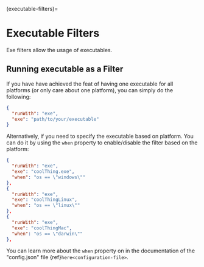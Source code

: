 (executable-filters)=
# Executable Filters

Exe filters allow the usage of executables.

## Running executable as a Filter

If you have have achieved the feat of having one executable for all platforms (or only care about one platform), you can simply do the following:

```json
{
  "runWith": "exe",
  "exe": "path/to/your/executable"
}
```

Alternatively, if you need to specify the executable based on platform. You can do it by using the `when` property to enable/disable the filter based on the
platform:

```json
{
  "runWith": "exe",
  "exe": "coolThing.exe",
  "when": "os == \"windows\""
},
{
  "runWith": "exe",
  "exe": "coolThingLinux",
  "when": "os == \"linux\""
},
{
  "runWith": "exe",
  "exe": "coolThingMac",
  "when": "os == \"darwin\""
},
```

You can learn more about the `when` property on in the documentation of the "config.json" file
{ref}`here<configuration-file>`.
